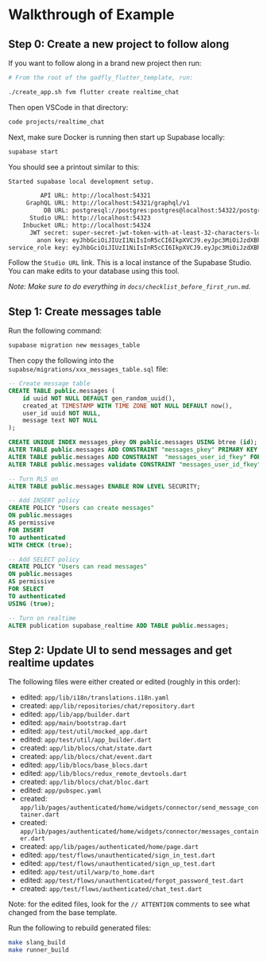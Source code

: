 # Walkthrough of Example

## Step 0: Create a new project to follow along

If you want to follow along in a brand new project then run:

```sh
# From the root of the gadfly_flutter_template, run: 

./create_app.sh fvm flutter create realtime_chat
```

Then open VSCode in that directory:

```sh
code projects/realtime_chat
```

Next, make sure Docker is running then start up Supabase locally:

```sh
supabase start
```

You should see a printout similar to this:

```sh
Started supabase local development setup.

         API URL: http://localhost:54321
     GraphQL URL: http://localhost:54321/graphql/v1
          DB URL: postgresql://postgres:postgres@localhost:54322/postgres
      Studio URL: http://localhost:54323
    Inbucket URL: http://localhost:54324
      JWT secret: super-secret-jwt-token-with-at-least-32-characters-long
        anon key: eyJhbGciOiJIUzI1NiIsInR5cCI6IkpXVCJ9.eyJpc3MiOiJzdXBhYmFzZS1kZW1vIiwicm9sZSI6ImFub24iLCJleHAiOjE5ODM4MTI5OTZ9.CRXP1A7WOeoJeXxjNni43kdQwgnWNReilDMblYTn_I0
service_role key: eyJhbGciOiJIUzI1NiIsInR5cCI6IkpXVCJ9.eyJpc3MiOiJzdXBhYmFzZS1kZW1vIiwicm9sZSI6InNlcnZpY2Vfcm9sZSIsImV4cCI6MTk4MzgxMjk5Nn0.EGIM96RAZx35lJzdJsyH-qQwv8Hdp7fsn3W0YpN81IU
```

Follow the `Studio URL` link. This is a local instance of the Supabase Studio.
You can make edits to your database using this tool.

_Note: Make sure to do everything in `docs/checklist_before_first_run.md`._

## Step 1: Create messages table

Run the following command:

```sh
supabase migration new messages_table
```

Then copy the following into the `supabse/migrations/xxx_messages_table.sql`
file:

```sql
-- Create message table
CREATE TABLE public.messages (
    id uuid NOT NULL DEFAULT gen_random_uuid(),
    created_at TIMESTAMP WITH TIME ZONE NOT NULL DEFAULT now(),
    user_id uuid NOT NULL,
    message text NOT NULL
);

CREATE UNIQUE INDEX messages_pkey ON public.messages USING btree (id);
ALTER TABLE public.messages ADD CONSTRAINT "messages_pkey" PRIMARY KEY USING INDEX "messages_pkey";
ALTER TABLE public.messages ADD CONSTRAINT  "messages_user_id_fkey" FOREIGN KEY (user_id) REFERENCES auth.users(id) NOT valid;
ALTER TABLE public.messages validate CONSTRAINT "messages_user_id_fkey";

-- Turn RLS on
ALTER TABLE public.messages ENABLE ROW LEVEL SECURITY;

-- Add INSERT policy
CREATE POLICY "Users can create messages"
ON public.messages
AS permissive
FOR INSERT 
TO authenticated
WITH CHECK (true);

-- Add SELECT policy
CREATE POLICY "Users can read messages"
ON public.messages
AS permissive
FOR SELECT
TO authenticated
USING (true);

-- Turn on realtime
ALTER publication supabase_realtime ADD TABLE public.messages;
```

## Step 2: Update UI to send messages and get realtime updates

The following files were either created or edited (roughly in this order):

- edited: `app/lib/i18n/translations.i18n.yaml`
- created: `app/lib/repositories/chat/repository.dart`
- edited: `app/lib/app/builder.dart`
- edited: `app/main/bootstrap.dart`
- edited: `app/test/util/mocked_app.dart`
- edited: `app/test/util/app_builder.dart`
- created: `app/lib/blocs/chat/state.dart`
- created: `app/lib/blocs/chat/event.dart`
- edited: `app/lib/blocs/base_blocs.dart`
- edited: `app/lib/blocs/redux_remote_devtools.dart`
- created: `app/lib/blocs/chat/bloc.dart`
- edited: `app/pubspec.yaml`
- created:
  `app/lib/pages/authenticated/home/widgets/connector/send_message_container.dart`
- created:
  `app/lib/pages/authenticated/home/widgets/connector/messages_container.dart`
- created: `app/lib/pages/authenticated/home/page.dart`
- edited: `app/test/flows/unauthenticated/sign_in_test.dart`
- edited: `app/test/flows/unauthenticated/sign_up_test.dart`
- edited: `app/test/util/warp/to_home.dart`
- edited: `app/test/flows/unauthenticated/forgot_password_test.dart`
- created: `app/test/flows/authenticated/chat_test.dart`

Note: for the edited files, look for the `// ATTENTION` comments to see what
changed from the base template.

Run the following to rebuild generated files:

```sh
make slang_build
make runner_build
```
